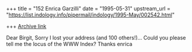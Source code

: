 +++
title = "152 Enrica Garzilli"
date = "1995-05-31"
upstream_url = "https://list.indology.info/pipermail/indology/1995-May/002542.html"

+++
[Archive link](https://list.indology.info/pipermail/indology/1995-May/002542.html)

Dear Birgit,
Sorry I lost your address (and 100 others!)...
Could you please tell me the locus of the WWW Index?
Thanks
enrica








